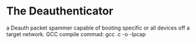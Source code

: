 # The Deauthenticator
a Deauth packet spammer capable of booting specific or all devices off a target network.
GCC compile commad: gcc <source>.c -o <executable name> -lpcap
